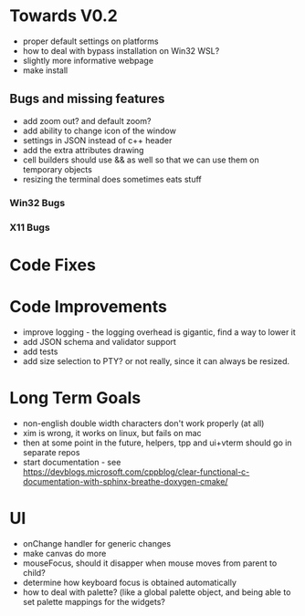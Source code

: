 ﻿# Towards V0.2

- proper default settings on platforms
- how to deal with bypass installation on Win32 WSL?
- slightly more informative webpage
- make install

## Bugs and missing features

- add zoom out? and default zoom? 
- add ability to change icon of the window
- settings in JSON instead of c++ header
- add the extra attributes drawing
- cell builders should use && as well so that we can use them on temporary objects
- resizing the terminal does sometimes eats stuff

### Win32 Bugs

### X11 Bugs

# Code Fixes

# Code Improvements 

- improve logging - the logging overhead is gigantic, find a way to lower it
- add JSON schema and validator support
- add tests
- add size selection to PTY? or not really, since it can always be resized. 

# Long Term Goals

- non-english double width characters don't work properly (at all)
- xim is wrong, it works on linux, but fails on mac
- then at some point in the future, helpers, tpp and ui+vterm should go in separate repos
- start documentation - see https://devblogs.microsoft.com/cppblog/clear-functional-c-documentation-with-sphinx-breathe-doxygen-cmake/

# UI

- onChange handler for generic changes
- make canvas do more
- mouseFocus, should it disapper when mouse moves from parent to child? 
- determine how keyboard focus is obtained automatically
- how to deal with palette? (like a global palette object, and being able to set palette mappings for the widgets? 
